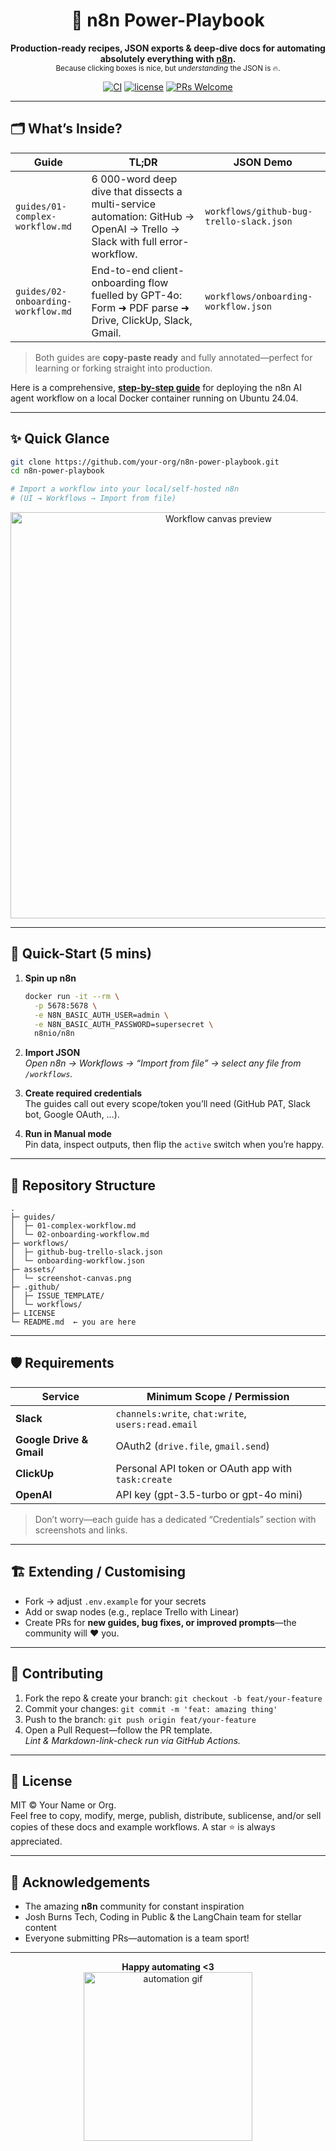 <!-- Banner / Hero -->
<h1 align="center">
  🚀 n8n Power-Playbook
</h1>

<p align="center">
  <strong>Production-ready recipes, JSON exports & deep-dive docs for automating absolutely everything with <a href="https://n8n.io/">n8n</a>.</strong>
  <br />
  <sub>Because clicking boxes is nice, but <em>understanding</em> the JSON is 🔥.</sub>
</p>

<p align="center">
  <a href="https://github.com/your-org/n8n-power-playbook/actions"><img src="https://github.com/your-org/n8n-power-playbook/workflows/lint/badge.svg" alt="CI" /></a>
  <a href="LICENSE"><img src="https://img.shields.io/github/license/your-org/n8n-power-playbook" alt="license" /></a>
  <a href="https://twitter.com/n8n_io"><img src="https://img.shields.io/badge/PRs-welcome-brightgreen.svg" alt="PRs Welcome" /></a>
</p>

---

## 🗂️ What’s Inside?

| Guide | TL;DR | JSON Demo |
|-------|-------|-----------|
| `guides/01-complex-workflow.md` | 6 000-word deep dive that dissects a multi-service automation: GitHub → OpenAI → Trello → Slack with full error-workflow. | `workflows/github-bug-trello-slack.json` |
| `guides/02-onboarding-workflow.md` | End-to-end client-onboarding flow fuelled by GPT-4o: Form ➜ PDF parse ➜ Drive, ClickUp, Slack, Gmail. | `workflows/onboarding-workflow.json` |

> Both guides are **copy-paste ready** and fully annotated—perfect for learning or forking straight into production.

Here is a comprehensive, **[step-by-step guide](https://github.com/nordeim/n8n-Workflow/blob/main/Deployment%20Guide.md)** for deploying the n8n AI agent workflow on a local Docker container running on Ubuntu 24.04.

---

## ✨ Quick Glance

```bash
git clone https://github.com/your-org/n8n-power-playbook.git
cd n8n-power-playbook

# Import a workflow into your local/self-hosted n8n
# (UI → Workflows → Import from file)
```

<p align="center">
  <img src="assets/screenshot-canvas.png" width="650" alt="Workflow canvas preview" />
</p>

---

## 🚀 Quick-Start (5 mins)

1. **Spin up n8n**  
   ```bash
   docker run -it --rm \
     -p 5678:5678 \
     -e N8N_BASIC_AUTH_USER=admin \
     -e N8N_BASIC_AUTH_PASSWORD=supersecret \
     n8nio/n8n
   ```
2. **Import JSON**  
   *Open n8n → Workflows → “Import from file” → select any file from `/workflows`.*

3. **Create required credentials**  
   The guides call out every scope/token you’ll need (GitHub PAT, Slack bot, Google OAuth, …).

4. **Run in Manual mode**  
   Pin data, inspect outputs, then flip the `active` switch when you’re happy.

---

## 🧩 Repository Structure

```
.
├─ guides/
│  ├─ 01-complex-workflow.md
│  └─ 02-onboarding-workflow.md
├─ workflows/
│  ├─ github-bug-trello-slack.json
│  └─ onboarding-workflow.json
├─ assets/
│  └─ screenshot-canvas.png
├─ .github/
│  ├─ ISSUE_TEMPLATE/
│  └─ workflows/
├─ LICENSE
└─ README.md  ← you are here
```

---

## 🛡️ Requirements

| Service | Minimum Scope / Permission |
|---------|----------------------------|
| **Slack** | `channels:write`, `chat:write`, `users:read.email` |
| **Google Drive & Gmail** | OAuth2 (`drive.file`, `gmail.send`) |
| **ClickUp** | Personal API token or OAuth app with `task:create` |
| **OpenAI** | API key (gpt-3.5-turbo or gpt-4o mini) |

> Don’t worry—each guide has a dedicated “Credentials” section with screenshots and links.

---

## 🏗️ Extending / Customising

* Fork → adjust `.env.example` for your secrets  
* Add or swap nodes (e.g., replace Trello with Linear)  
* Create PRs for **new guides, bug fixes, or improved prompts**—the community will ❤️ you.

---

## 🤝 Contributing

1. Fork the repo & create your branch: `git checkout -b feat/your-feature`
2. Commit your changes: `git commit -m 'feat: amazing thing'`
3. Push to the branch: `git push origin feat/your-feature`
4. Open a Pull Request—follow the PR template.  
   *Lint & Markdown-link-check run via GitHub Actions.*

---

## 📜 License

MIT © Your Name or Org.  
Feel free to copy, modify, merge, publish, distribute, sublicense, and/or sell copies of these docs and example workflows. A star ⭐ is always appreciated.

---

## 🙌 Acknowledgements

* The amazing **n8n** community for constant inspiration  
* Josh Burns Tech, Coding in Public & the LangChain team for stellar content  
* Everyone submitting PRs—automation is a team sport!

---

<p align="center">
  <strong>Happy automating &lt;3</strong><br />
  <!-- feel free to swap the gif -->
  <img src="https://media.giphy.com/media/v1.Y2lkPTc5MGI3NjExOWI4NmU1YjAyOGI3OGRiMzlmMjc3ZDZmODRiNjY1YzM4ZGZiNmNkZiZjdD1n/tXL4FHPSnVJ0A/giphy.gif" width="270" alt="automation gif" />
</p>
